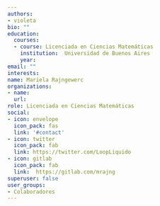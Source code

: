 ```yaml
---
authors:
- violeta
bio: ""
education:
  courses:
  - course: Licenciada en Ciencias Matemáticas
    institution:  Universidad de Buenos Aires
    year: 
email: ""
interests:
name: Mariela Rajngewerc
organizations:
- name: 
  url: 
role: Licenciada en Ciencias Matemáticas
social:
- icon: envelope
  icon_pack: fas
  link: '#contact'
- icon: twitter
  icon_pack: fab
  link: https://twitter.com/LoopLiquido
- icon: gitlab
  icon_pack: fab
  link:  https://gitlab.com/mrajng 
superuser: false
user_groups:
- Colaboradores
---
```




